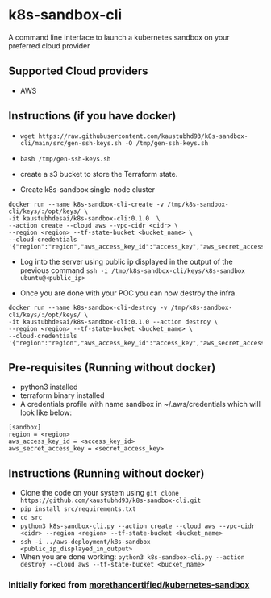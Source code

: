 # k8s-sandbox-cli
A command line interface to launch a kubernetes sandbox on your preferred cloud provider

## Supported Cloud providers
- AWS

## Instructions (if you have docker)

- `wget https://raw.githubusercontent.com/kaustubhd93/k8s-sandbox-cli/main/src/gen-ssh-keys.sh -O /tmp/gen-ssh-keys.sh`

- `bash /tmp/gen-ssh-keys.sh`

- create a s3 bucket to store the Terraform state.

- Create k8s-sandbox single-node cluster
```
docker run --name k8s-sandbox-cli-create -v /tmp/k8s-sandbox-cli/keys/:/opt/keys/ \
-it kaustubhdesai/k8s-sandbox-cli:0.1.0  \
--action create --cloud aws --vpc-cidr <cidr> \
--region <region> --tf-state-bucket <bucket_name> \
--cloud-credentials '{"region":"region","aws_access_key_id":"access_key","aws_secret_access_key":"secret_key"}'
```

- Log into the server using public ip displayed in the output of the previous command `ssh -i /tmp/k8s-sandbox-cli/keys/k8s-sandbox ubuntu@<public_ip>`

- Once you are done with your POC you can now destroy the infra.  
```
docker run --name k8s-sandbox-cli-destroy -v /tmp/k8s-sandbox-cli/keys/:/opt/keys/ \
-it kaustubhdesai/k8s-sandbox-cli:0.1.0 --action destroy \
--region <region> --tf-state-bucket <bucket_name> \
--cloud-credentials '{"region":"region","aws_access_key_id":"access_key","aws_secret_access_key":"secret_key"}'
```

## Pre-requisites (Running without docker)
- python3 installed
- terraform binary installed 
- A credentials profile with name sandbox in ~/.aws/credentials which will look like below:
```
[sandbox]
region = <region>
aws_access_key_id = <access_key_id>
aws_secret_access_key = <secret_access_key>
```

## Instructions  (Running without docker)
- Clone the code on your system using `git clone https://github.com/kaustubhd93/k8s-sandbox-cli.git`
- `pip install src/requirements.txt`
- `cd src`
- `python3 k8s-sandbox-cli.py --action create --cloud aws --vpc-cidr <cidr> --region <region> --tf-state-bucket <bucket_name>`
- `ssh -i ../aws-deployment/k8s-sandbox <public_ip_displayed_in_output>`
- When you are done working: `python3 k8s-sandbox-cli.py --action destroy --cloud aws --tf-state-bucket <bucket_name>`

### Initially forked from [morethancertified/kubernetes-sandbox](https://github.com/morethancertified/kubernetes-sandbox)
